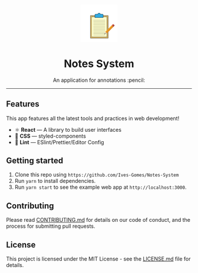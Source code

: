 <div align="center">
<img src="notes.png" width="20%" height="20%">

<h1> Notes System </h1>

<p> An application for annotations :pencil: </p>
</div>

---

## Features

This app features all the latest tools and practices in web development!

- ⚛ **React** — A library to build user interfaces
- 💅 **CSS** — styled-components
- 💖 **Lint** — ESlint/Prettier/Editor Config

## Getting started

1. Clone this repo using `https://github.com/Ives-Gomes/Notes-System`
2. Run `yarn` to install dependencies.<br />
3. Run `yarn start` to see the example web app at `http://localhost:3000`.

## Contributing

Please read [CONTRIBUTING.md](CONTRIBUTING.md) for details on our code of conduct, and the process for submitting pull requests.

## License

This project is licensed under the MIT License - see the [LICENSE.md](LICENSE.md) file for details.
